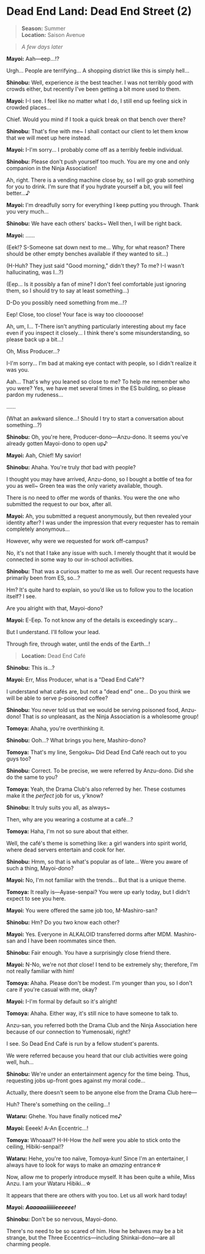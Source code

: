 # Dead End Land: Dead End Street (2)

> **Season:** Summer<br>
> **Location:** Saison Avenue

> *A few days later*

**Mayoi:** Aah—eep...!?

Urgh... People are terrifying... A shopping district like this is simply hell...

**Shinobu:** Well, experience *is* the best teacher. I was not terribly good with crowds either, but recently I've been getting a bit more used to them.

**Mayoi:** I-I see. I feel like no matter what I do, I still end up feeling sick in crowded places...

Chief. Would you mind if I took a quick break on that bench over there?

**Shinobu:** That's fine with me~ I shall contact our client to let them know that we will meet up here instead.

**Mayoi:** I-I'm sorry... I probably come off as a terribly feeble individual.

**Shinobu:** Please don't push yourself too much. You are my one and only companion in the Ninja Association!

Ah, right. There is a vending machine close by, so I will go grab something for you to drink. I'm sure that if you hydrate yourself a bit, you will feel better...♪

**Mayoi:** I'm dreadfully sorry for everything I keep putting you through. Thank you very much...

**Shinobu:** We have each others' backs~ Well then, I will be right back.

**Mayoi:** ......

(Eek!? S-Someone sat down next to me... Why, for what reason? There should be other empty benches available if they wanted to sit...)

(H-Huh? They just said "Good morning," didn't they? To me? I-I wasn't hallucinating, was I...?)

(Eep... Is it possibly a fan of mine? I don't feel comfortable just ignoring them, so I should try to say at least something...)

D-Do you possibly need something from me...!?

Eep! Close, too close! Your face is way too clooooose!

Ah, um, I... T-There isn't anything particularly interesting about my face even if you inspect it closely... I think there's some misunderstanding, so please back up a bit...!

Oh, Miss Producer...?

I-I'm sorry... I'm bad at making eye contact with people, so I didn't realize it was you.

Aah... That's why you leaned so close to me? To help me remember who you were? Yes, we have met several times in the ES building, so please pardon my rudeness...

......

(What an awkward silence...! Should I try to start a conversation about something...?)

**Shinobu:** Oh, you're here, Producer-dono—Anzu-dono. It seems you've already gotten Mayoi-dono to open up♪

**Mayoi:** Aah, Chief! My savior!

**Shinobu:** Ahaha. You're truly *that* bad with people?

I thought you may have arrived, Anzu-dono, so I bought a bottle of tea for you as well~ Green tea was the only variety available, though.

There is no need to offer me words of thanks. You were the one who submitted the request to our box, after all.

**Mayoi:** Ah, you submitted a request anonymously, but then revealed your identity after? I was under the impression that every requester has to remain completely anonymous...

However, why were we requested for work off-campus?

No, it's not that I take any issue with such. I merely thought that it would be connected in some way to our in-school activities.

**Shinobu:** That was a curious matter to me as well. Our recent requests have primarily been from ES, so...?

Hm? It's quite hard to explain, so you’d like us to follow you to the location itself? I see.

Are you alright with that, Mayoi-dono?

**Mayoi:** E-Eep. To not know any of the details is exceedingly scary...

But I understand. I'll follow your lead.

Through fire, through water, until the ends of the Earth...!

> **Location:** Dead End Café

**Shinobu:** This is...?

**Mayoi:** Err, Miss Producer, what is a "Dead End Café"?

I understand what cafés are, but not a "dead end" one... Do you think we will be able to serve p-poisoned coffee?

**Shinobu:** You never told us that we would be serving poisoned food, Anzu-dono! That is *so* unpleasant, as the Ninja Association is a wholesome group!

**Tomoya:** Ahaha, you're overthinking it.

**Shinobu:** Ooh...? What brings you here, Mashiro-dono?

**Tomoya:** That's my line, Sengoku~ Did Dead End Café reach out to you guys too?

**Shinobu:** Correct. To be precise, we were referred by Anzu-dono. Did she do the same to you?

**Tomoya:** Yeah, the Drama Club's also referred by her. These costumes make it the *perfect* job for us, y'know?

**Shinobu:** It truly suits you all, as always~

Then, why are you wearing a costume at a café...?

**Tomoya:** Haha, I'm not so sure about that either.

Well, the café's theme is something like: a girl wanders into spirit world, where dead servers entertain and cook for her.

**Shinobu:** Hmm, so that is what's popular as of late... Were you aware of such a thing, Mayoi-dono?

**Mayoi:** No, I'm not familiar with the trends... But that is a unique theme.

**Tomoya:** It really is—Ayase-senpai? You were up early today, but I didn't expect to see you here.

**Mayoi:** You were offered the same job too, M-Mashiro-san?

**Shinobu:** Hm? Do you two know each other?

**Mayoi:** Yes. Everyone in ALKALOID transferred dorms after MDM. Mashiro-san and I have been roommates since then.

**Shinobu:** Fair enough. You have a surprisingly close friend there.

**Mayoi:** N-No, we're not *that* close! I tend to be extremely shy; therefore, I'm not really familiar with him!

**Tomoya:** Ahaha. Please don't be modest. I'm younger than you, so I don't care if you're casual with me, okay?

**Mayoi:** I-I'm formal by default so it's alright!

**Tomoya:** Ahaha. Either way, it's still nice to have someone to talk to.

Anzu-san, you referred both the Drama Club and the Ninja Association here because of our connection to Yumenosaki, right?

I see. So Dead End Café is run by a fellow student's parents.

We were referred because you heard that our club activities were going well, huh...

**Shinobu:** We're under an entertainment agency for the time being. Thus, requesting jobs up-front goes against my moral code...

Actually, there doesn't seem to be anyone else from the Drama Club here—

Huh? There's something on the ceiling...!

**Wataru:** Ghehe. You have finally noticed me♪

**Mayoi:** Eeeek! A-An Eccentric...!

**Tomoya:** Whoaaa!? H-H-How the *hell* were you able to stick onto the ceiling, Hibiki-senpai!?

**Wataru:** Hehe, you're too naïve, Tomoya-kun! Since I'm an entertainer, I always have to look for ways to make an *amazing* entrance☆

Now, allow me to properly introduce myself. It has been quite a while, Miss Anzu. I am your Wataru Hibiki...☆

It appears that there are others with you too. Let us all work hard today!

**Mayoi:** ***Aaaaaaiiiiiieeeeee!***

**Shinobu:** Don't be so nervous, Mayoi-dono.

There's no need to be so scared of him. How he behaves may be a bit strange, but the Three Eccentrics—including Shinkai-dono—are all charming people.
